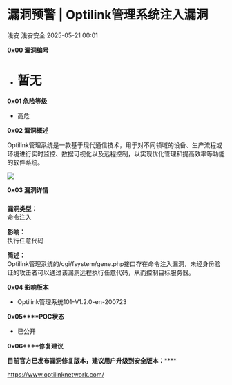 #  漏洞预警 | Optilink管理系统注入漏洞   
浅安  浅安安全   2025-05-21 00:01  
  
**0x00 漏洞编号**  
- # 暂无  
  
**0x01 危险等级**  
- 高危  
  
**0x02 漏洞概述**  
  
Optilink管理系统是一款基于现代通信技术，用于对不同领域的设备、生产流程或环境进行实时监控、数据可视化以及远程控制，以实现优化管理和提高效率等功能的软件系统。  
  
![](https://mmbiz.qpic.cn/sz_mmbiz_png/7stTqD182SVoiczLZwszDtBdU2kW2BKlKZkzoykJe6sOpueYicECDaLRAsQEBKQf8CqOFragKkeckSpf1AwhLuyw/640?wx_fmt=png&from=appmsg "")  
  
**0x03 漏洞详情**  
###   
  
**漏洞类型：**  
命令注入  
  
**影响：**  
执行任意代码  
  
**简述：**  
Optilink管理系统的/cgi/fsystem/gene.php接口存在命令注入漏洞，未经身份验证的攻击者可以通过该漏洞远程执行任意代码，从而控制目标服务器。  
  
**0x04 影响版本**  
- Optilink管理系统101-V1.2.0-en-200723  
  
**0x05****POC状态**  
- 已公开  
  
**0x06****修复建议**  
  
******目前官方已发布漏洞修复版本，建议用户升级到安全版本****：******  
  
https://www.optilinknetwork.com/  
  
  
  

